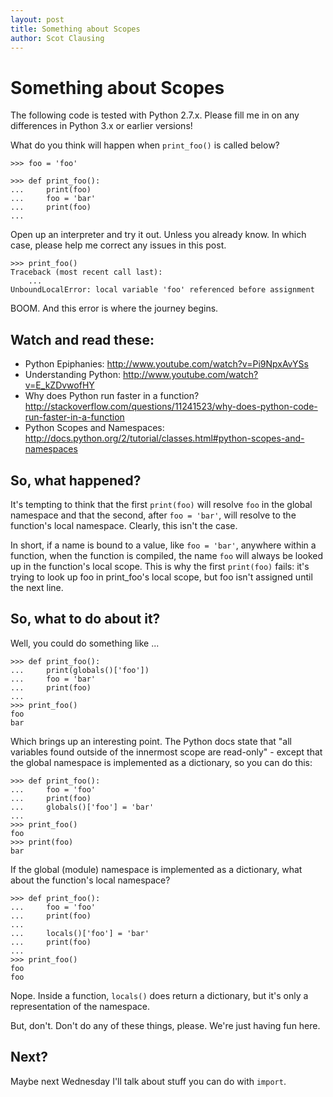 ```yaml
---
layout: post
title: Something about Scopes
author: Scot Clausing
---
```


Something about Scopes
======================

The following code is tested with Python 2.7.x. Please fill me in on any differences in Python 3.x or earlier versions!

What do you think will happen when `print_foo()` is called below?

    >>> foo = 'foo'

    >>> def print_foo():
    ...     print(foo)
    ...     foo = 'bar'
    ...     print(foo)
    ...

Open up an interpreter and try it out. Unless you already know. In which case, please help me correct any issues in this post.

    >>> print_foo()
    Traceback (most recent call last):
        ...
    UnboundLocalError: local variable 'foo' referenced before assignment

BOOM. And this error is where the journey begins.

Watch and read these:
---------------------

* Python Epiphanies: http://www.youtube.com/watch?v=Pi9NpxAvYSs
* Understanding Python: http://www.youtube.com/watch?v=E_kZDvwofHY
* Why does Python run faster in a function? http://stackoverflow.com/questions/11241523/why-does-python-code-run-faster-in-a-function
* Python Scopes and Namespaces: http://docs.python.org/2/tutorial/classes.html#python-scopes-and-namespaces

So, what happened?
------------------

It's tempting to think that the first `print(foo)` will resolve `foo` in the global namespace and that the second, after
`foo = 'bar'`, will resolve to the function's local namespace. Clearly, this isn't the case.

In short, if a name is bound to a value, like `foo = 'bar'`, anywhere within a function, when the function is compiled,
the name `foo` will always be looked up in the function's local scope. This is why the first `print(foo)` fails: it's
trying to look up foo in print_foo's local scope, but foo isn't assigned until the next line.

So, what to do about it?
------------------------

Well, you could do something like ...

    >>> def print_foo():
    ...     print(globals()['foo'])
    ...     foo = 'bar'
    ...     print(foo)
    ...
    >>> print_foo()
    foo
    bar

Which brings up an interesting point. The Python docs state that "all variables found outside of the innermost scope
are read-only" - except that the global namespace is implemented as a dictionary, so you can do this:

    >>> def print_foo():
    ...     foo = 'foo'
    ...     print(foo)
    ...     globals()['foo'] = 'bar'
    ...
    >>> print_foo()
    foo
    >>> print(foo)
    bar

If the global (module) namespace is implemented as a dictionary, what about the function's local namespace?

    >>> def print_foo():
    ...     foo = 'foo'
    ...     print(foo)
    ...
    ...     locals()['foo'] = 'bar'
    ...     print(foo)
    ...
    >>> print_foo()
    foo
    foo

Nope. Inside a function, `locals()` does return a dictionary, but it's only a representation of the namespace.

But, don't. Don't do any of these things, please. We're just having fun here.

Next?
-----

Maybe next Wednesday I'll talk about stuff you can do with `import`.
